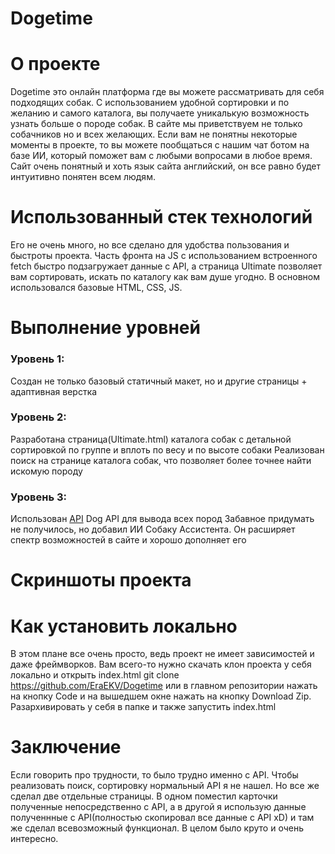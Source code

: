 # Dogetime
# О проекте
Dogetime это онлайн платформа где вы можете рассматривать для себя подходящих собак. С использованием удобной сортировки и по желанию и самого каталога, вы получаете уникалькую возможность узнать больше о породе собак. В сайте мы приветствуем не только собачников но и всех желающих. Если вам не понятны некоторые моменты в проекте, то вы можете пообщаться с нашим чат ботом на базе ИИ, который поможет вам с любыми вопросами в любое время. Сайт очень понятный и хоть язык сайта английский, он все равно будет интуитивно понятен всем людям.

# Использованный стек технологий
Его не очень много, но все сделано для удобства пользования и быстроты проекта. Часть фронта на JS с использованием встроенного fetch быстро подзагружает данные с API, а страница Ultimate позволяет вам сортировать, искать по каталогу как вам душе угодно. В основном использовался базовые HTML, CSS, JS. 

# Выполнение уровней
### **Уровень 1:**
Создан не только базовый статичный макет, но и другие страницы + адаптивная верстка

### **Уровень 2**:
Разработана страница(Ultimate.html) каталога собак с детальной сортировкой по группе и вплоть по весу и по высоте собаки
Реализован поиск на странице каталога собак, что позволяет более точнее найти искомую породу

### **Уровень 3**:
Использован [API](https://www.thedogapi.com/) Dog API для вывода всех пород
Забавное придумать не получилось, но добавил ИИ Собаку Ассистента. Он расширяет спектр возможностей в сайте и хорошо дополняет его

# Скриншоты проекта



# Как установить локально
В этом плане все очень просто, ведь проект не имеет зависимостей и даже фреймворков. Вам всего-то нужно скачать клон проекта у себя локально и открыть index.html
git clone https://github.com/EraEKV/Dogetime
или
в главном репозитории нажать на кнопку Code и на вышедшем окне нажать на кнопку Download Zip. Разархивировать у себя в папке и также запустить index.html

# Заключение
Если говорить про трудности, то было трудно именно с API. Чтобы реализовать поиск, сортировку нормальный API я не нашел. Но все же сделал две отдельные страницы. В одном поместил карточки полученные непосредственно с API, а в другой я использую данные полученнные с API(полностью скопировал все данные с API xD) и там же сделал всевозможный функционал. В целом было круто и очень интересно.
